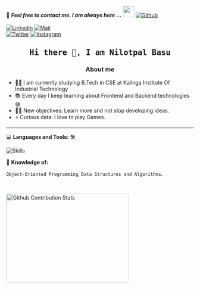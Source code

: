 <!--

## Complete list of github markdown emoji markup
https://gist.github.com/rxaviers/7360908

## technologies Icons 
https://simpleicons.org/

-->
📝 ***Feel free to contact me. I am always here ...*** <img src="https://media.giphy.com/media/WUlplcMpOCEmTGBtBW/giphy.gif" width="30">  [![Github](https://img.shields.io/github/followers/nilotpal-basu?label=Follow%20Me&style=social)](https://github.com/nilotpal-basu)
<br>
<br>
[![Linkedin](https://img.shields.io/badge/LinkedIn-Nilotpal%20Basu-blue?logo=Linkedin&logoColor=blue&labelColor=black)](https://www.linkedin.com/in/nilotpal-basu-159440260/)
[![Mail](https://img.shields.io/badge/Gmail-nilotpalbasu04@gmail.com-blue?logo=Gmail&logoColor=blue&labelColor=black)](mailto:nilotpalbasu04@gmail.com)
<br>
[![Twitter](https://img.shields.io/badge/Twitter-Nilotpal%20Basu-gray?logo=codepen&logoColor=white&labelColor=black)](https://twitter.com/NilotpalBasu7)
[![Instagram](https://img.shields.io/badge/Instagarm-Nilotpal%20Basu-gray?logo=codesandbox&logoColor=white&labelColor=black)](https://www.instagram.com/nilotpal_basu/)


<h2 align='center'><samp><strong>Hi there 👋, I am Nilotpal Basu</strong></samp></h2>
<h3 align='center'><strong> About me</strong></h3>

- 👨‍💻 I am currently studying B.Tech in CSE at Kalinga Institute Of Industrial Technology
- 📚 Every day I keep learning about Frontend and Backend technologies 😅
- 💪🏼 New objectives: Learn more and not stop developing ideas.
- ⚡ Curious data: I love to play Games.

---
 




💻 **Languages and Tools:** 🛠️<br>

  <img src="https://skillicons.dev/icons?i=linux,c,cpp,python,github,discord" alt="Skills">


🧐 **Knowledge of:**<br>

 `Object-Oriented Programming`, `Data Structures and Algorithms`.


</br>
<p style="display: flex; justify-contect: space-between;">
<img style="border-radius: 5px; margin-bottom: 5px" alt="Github Contribution Stats" width="330px" height="240px" src="https://github-contribution-stats.vercel.app/api/?username=nilotpal-basu" />


</p>
